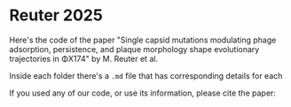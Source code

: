 # Reuter 2025
Here's the code of the paper "Single capsid mutations modulating phage adsorption, persistence, and plaque morphology shape evolutionary trajectories in ΦX174" by M. Reuter et al.

Inside each folder there's a `.md` file that has corresponding details for each

If you used any of our code, or use its information, please cite the paper:

